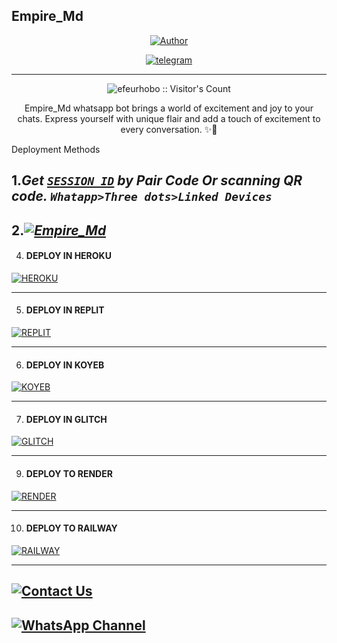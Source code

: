 ## Empire_Md
<p align="center">
<a href="https://github.com/efeurhobo"><img title="Author" src="https://i.imgur.com/2iHR6dE.jpeg?style=for-the-badge&logo=github"></a>

<p align="center">

  <a aria-label="Join our chats" href="https://t.me/only_one_empire_channel" target="_blank">
    <img alt="telegram" src="https://img.shields.io/badge/Join Group-25D366?style=for-the-badge&logo=telegram&logoColor=white" />
  </a>
 
---

 <p align="center"><img src="https://profile-counter.glitch.me/{Empire_Md}/count.svg" alt="efeurhobo :: Visitor's Count" old_src="https://profile-counter.glitch.me/{efeurhobo}/count.svg" /></p>


  <p align="center"> Empire_Md whatsapp bot brings a world of excitement and joy to your chats. Express yourself with unique flair and add a touch of excitement to every conversation. ✨🤖 </p


Deployment Methods
  
 1.***Get [`SESSION ID`](https://suhail-md-vtsf.onrender.com/)  by Pair Code Or scanning QR code. `Whatapp>Three dots>Linked Devices`***
------------------------------------------------
2.***<a href="https://github.com/efeurhobo/Empire_Md/fork"><img title="Empire_Md" src="https://img.shields.io/badge/FORK-Empire_Md-h?color=blue&style=for-the-badge&logo=stackshare"></a>***
------------------------------------------------
 4.  #### DEPLOY IN HEROKU 

<a href="https://heroku.com/deploy?template=https://github.com/efeurhobo/Empire_Md" target="_blank">
    <img alt="HEROKU" src="https://img.shields.io/badge/HEROKU-h?color=6762A6&style=for-the-badge&logo=heroku" />
</a>

--------
5.  #### DEPLOY IN REPLIT

   <a href="https://replit.com/github/efeurhobo/Empire_Md" target="_blank">
    <img alt="REPLIT" src="https://img.shields.io/badge/REPLIT-h?color=orange&style=for-the-badge&logo=replit" />
</a>

--------
6.  #### DEPLOY IN KOYEB

<a href="https://app.koyeb.com/deploy?type=git&repository=github.com/efeurhobo/Empire_Md&builder=dockerfile&dockerfile=lib%2FDockerfile&env%5BSESSION_ID%5D=&env%5BOWNER_NUMBER%5D=&ports=8000%3Bhttp%3B%2F&plan=free">
  <img alt="KOYEB" src="https://img.shields.io/badge/KOYEB-h?color=blue&style=for-the-badge&logo=koyeb&logoColor=white" />
</a>

--------
7.  #### DEPLOY IN GLITCH

<a href="https://glitch.com/edit/#!/import/github/efeurhobo/Empire_Md" target="_blank">
    <img alt="GLITCH" src="https://img.shields.io/badge/GLITCH-h?color=pink&style=for-the-badge&logo=glitch" />
</a>

--------

9. #### DEPLOY TO RENDER

<a href="https://render.com/deploy?repo=https://github.com/efeurhobo/Empire_Md" target="_blank">
    <img alt="RENDER" src="https://img.shields.io/badge/RENDER-h?color=blueviolet&style=for-the-badge&logo=render" />
</a>

----------------------------------------
10. #### DEPLOY TO RAILWAY

<a href="https://railway.app/new/template?template=https://github.com/efeurhobo/Empire_Md" target="_blank">
    <img alt="RAILWAY" src="https://img.shields.io/badge/RAILWAY-h?color=0B0D0E&style=for-the-badge&logo=railway" />
</a>

----------------------------------------
[![Contact Us](https://img.shields.io/badge/Contact%20Us-Click%20Here-brightgreen)](https://onlyoneempire.vercel.app/)
-------------------------------------------
[![WhatsApp Channel](https://img.shields.io/badge/WhatsApp_Channel-25D366?style=for-the-badge&logo=whatsapp&logoColor=white)](https://whatsapp.com/channel/0029VajVvpQIyPtUbYt3Oz0k)
--------
